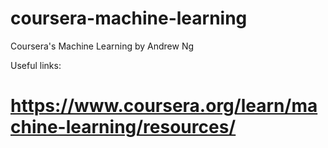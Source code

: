 # coursera-machine-learning
Coursera's Machine Learning by Andrew Ng

Useful links:
# https://www.coursera.org/learn/machine-learning/resources/
